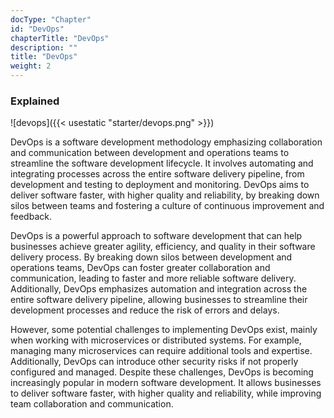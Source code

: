 ```yaml
---
docType: "Chapter"
id: "DevOps"
chapterTitle: "DevOps"
description: ""
title: "DevOps"
weight: 2
---
```



### **Explained**


![devops]({{< usestatic "starter/devops.png" >}})


DevOps is a software development methodology emphasizing collaboration and communication between development and operations teams to streamline the software development lifecycle. It involves automating and integrating processes across the entire software delivery pipeline, from development and testing to deployment and monitoring. DevOps aims to deliver software faster, with higher quality and reliability, by breaking down silos between teams and fostering a culture of continuous improvement and feedback.

DevOps is a powerful approach to software development that can help businesses achieve greater agility, efficiency, and quality in their software delivery process. By breaking down silos between development and operations teams, DevOps can foster greater collaboration and communication, leading to faster and more reliable software delivery. Additionally, DevOps emphasizes automation and integration across the entire software delivery pipeline, allowing businesses to streamline their development processes and reduce the risk of errors and delays.

However, some potential challenges to implementing DevOps exist, mainly when working with microservices or distributed systems. For example, managing many microservices can require additional tools and expertise. Additionally, DevOps can introduce other security risks if not properly configured and managed. Despite these challenges, DevOps is becoming increasingly popular in modern software development. It allows businesses to deliver software faster, with higher quality and reliability, while improving team collaboration and communication.